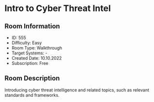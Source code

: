 ﻿# Intro to Cyber Threat Intel

## Room Information
- ID: 555
- Difficulty: Easy
- Room Type: Walkthrough
- Target Systems: -
- Created Date: 10.10.2022
- Subscription: Free

## Room Description
Introducing cyber threat intelligence and related topics, such as relevant standards and frameworks.
